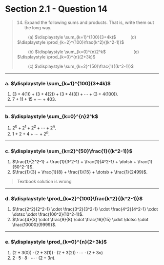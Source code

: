 # Section 2.1 - Question 14

> 14. Expand the following sums and products. That is, write them out the long way.  
>  
> &nbsp;&nbsp;&nbsp;&nbsp;&nbsp;&nbsp;&nbsp;&nbsp; (a) $\displaystyle \sum_{k=1}^{100}(3+4k)$ &nbsp;&nbsp;&nbsp;&nbsp;&nbsp;&nbsp;&nbsp;&nbsp;&nbsp;&nbsp; (d) $\displaystyle \prod_{k=2}^{100}\frac{k^2}{(k^2-1)}$  
> 
> &nbsp;&nbsp;&nbsp;&nbsp;&nbsp;&nbsp;&nbsp;&nbsp; (b) $\displaystyle \sum_{k=0}^{n}2^k$ &nbsp;&nbsp;&nbsp;&nbsp;&nbsp;&nbsp;&nbsp;&nbsp;&nbsp;&nbsp;&nbsp;&nbsp;&nbsp;&nbsp;&nbsp;&nbsp;&nbsp;&nbsp;&nbsp;&nbsp;&nbsp; (e) $\displaystyle \prod_{k=0}^{n}(2+3k)$  
>  
> &nbsp;&nbsp;&nbsp;&nbsp;&nbsp;&nbsp;&nbsp;&nbsp;&nbsp;(c) $\displaystyle \sum_{k=2}^{50}\frac{1}{(k^2-1)}$

---

### a. $\displaystyle \sum_{k=1}^{100}(3+4k)$

1. $(3 + 4(1)) + (3 + 4(2)) + (3 + 4(3)) + \dotsb + (3 + 4(100))$.
2. $7 + 11 + 15 + \dotsb + 403$.

---

### b. $\displaystyle \sum_{k=0}^{n}2^k$

1. $2^0 + 2^1 + 2^2 + \dotsb + 2^n$.
2. $1 + 2 + 4 + \dotsb + 2^n$.

---

### c. $\displaystyle \sum_{k=2}^{50}\frac{1}{(k^2-1)}$

1. $\frac{1}{2^2-1} + \frac{1}{3^2-1} + \frac{1}{4^2-1} + \dotsb + \frac{1}{50^2-1}$.
2. $\frac{1}{3} + \frac{1}{8} + \frac{1}{15} + \dotsb + \frac{1}{2499}$.

> Textbook solution is wrong
---

### d. $\displaystyle \prod_{k=2}^{100}\frac{k^2}{(k^2-1)}$

1. $\frac{2^2}{2^2-1} \cdot \frac{3^2}{3^2-1} \cdot \frac{4^2}{4^2-1} \cdot \dotsc \cdot \frac{100^2}{10^2-1}$.
2. $\frac{4}{3} \cdot \frac{9}{8} \cdot \frac{16}{15} \cdot \dotsc \cdot \frac{10000}{9999}$.

---

### e. $\displaystyle \prod_{k=0}^{n}(2+3k)$

1. $(2 + 3(0)) \cdot (2 + 3(1)) \cdot (2 + 3(2)) \cdot \dotsm \cdot (2 + 3n)$
2. $2 \cdot 5 \cdot 8 \cdot \dotsm \cdot (2 + 3n)$.
